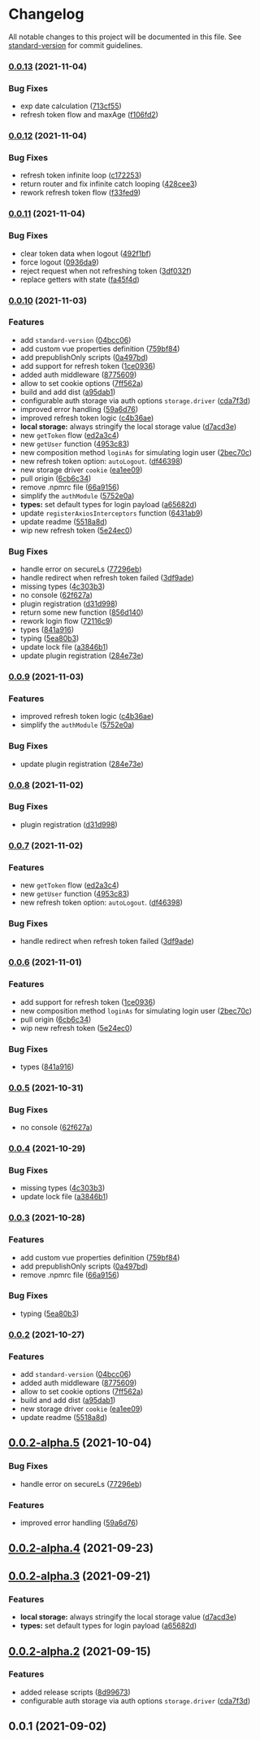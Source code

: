 # Changelog

All notable changes to this project will be documented in this file. See [standard-version](https://github.com/conventional-changelog/standard-version) for commit guidelines.

### [0.0.13](https://github.com/pinteraktif/smart-akmil-web/compare/v0.0.12...v0.0.13) (2021-11-04)


### Bug Fixes

* exp date calculation ([713cf55](https://github.com/pinteraktif/smart-akmil-web/commit/713cf5563bf3ba7e7041a2b60041affef80519ad))
* refresh token flow and maxAge ([f106fd2](https://github.com/pinteraktif/smart-akmil-web/commit/f106fd2982424abd56e5f7e3c290d9fbadb870a2))

### [0.0.12](https://git.gits.id/frontend/starter/vue-3/starter/compare/v0.0.11...v0.0.12) (2021-11-04)


### Bug Fixes

* refresh token infinite loop ([c172253](https://git.gits.id/frontend/starter/vue-3/starter/commit/c1722530922b0535b9e5c118c17a25cf9538f7cf))
* return router and fix infinite catch looping ([428cee3](https://git.gits.id/frontend/starter/vue-3/starter/commit/428cee344eb772959a3dc2876a1208a5e098d304))
* rework refresh token flow ([f33fed9](https://git.gits.id/frontend/starter/vue-3/starter/commit/f33fed9f42b7dcf1f26a8ff69ec495ac54c9f95e))

### [0.0.11](https://git.gits.id/frontend/starter/vue-3/starter/compare/v0.0.10...v0.0.11) (2021-11-04)


### Bug Fixes

* clear token data when logout ([492f1bf](https://git.gits.id/frontend/starter/vue-3/starter/commit/492f1bfc243e48b3cce6ce57953943e4c4e61faf))
* force logout ([0936da9](https://git.gits.id/frontend/starter/vue-3/starter/commit/0936da969ac0adcf5cc0b547ced930fde40ba56d))
* reject request when not refreshing token ([3df032f](https://git.gits.id/frontend/starter/vue-3/starter/commit/3df032fe51f72aa9617137b2c1c6a17e3276ef47))
* replace getters with state ([fa45f4d](https://git.gits.id/frontend/starter/vue-3/starter/commit/fa45f4d65a504accb69af8d85ebe7ab9b9f685d5))

### [0.0.10](https://git.gits.id/frontend/starter/vue-3/starter/compare/v0.0.2-alpha.1...v0.0.10) (2021-11-03)


### Features

* add `standard-version` ([04bcc06](https://git.gits.id/frontend/starter/vue-3/starter/commit/04bcc06416c3b96b03d166becd8d4efc1d4e9baa))
* add custom vue properties definition ([759bf84](https://git.gits.id/frontend/starter/vue-3/starter/commit/759bf84c416177aa3fdb6b0ef0b6b643b2b2301a))
* add prepublishOnly scripts ([0a497bd](https://git.gits.id/frontend/starter/vue-3/starter/commit/0a497bdc1027b5dec5a5497638a846ced823d943))
* add support for refresh token ([1ce0936](https://git.gits.id/frontend/starter/vue-3/starter/commit/1ce0936f879bc9bc57734dd3636c716c670358e0))
* added auth middleware ([8775609](https://git.gits.id/frontend/starter/vue-3/starter/commit/8775609d2ee1bb9af0a9bb4cc33bf06b83a697b2))
* allow to set cookie options ([7ff562a](https://git.gits.id/frontend/starter/vue-3/starter/commit/7ff562ab182032f1cef4412b0c8041022e83d66d))
* build and add dist ([a95dab1](https://git.gits.id/frontend/starter/vue-3/starter/commit/a95dab1353155ae26dabce547f643f24961c9b12))
* configurable auth storage via auth options `storage.driver` ([cda7f3d](https://git.gits.id/frontend/starter/vue-3/starter/commit/cda7f3d7cde0ba0fd6ecd17e791d56d3b95a3cea))
* improved error handling ([59a6d76](https://git.gits.id/frontend/starter/vue-3/starter/commit/59a6d76d902249210dc9bb5737ba71f5f1acd8dc))
* improved refresh token logic ([c4b36ae](https://git.gits.id/frontend/starter/vue-3/starter/commit/c4b36ae79396a36506cb83afad09a559ec753dc0))
* **local storage:** always stringify the local storage value ([d7acd3e](https://git.gits.id/frontend/starter/vue-3/starter/commit/d7acd3e17c0ca393c0aca0ea78164272d1a8120d))
* new `getToken` flow ([ed2a3c4](https://git.gits.id/frontend/starter/vue-3/starter/commit/ed2a3c4e77102c6cfcf4f04035f122c5620288b8))
* new `getUser` function ([4953c83](https://git.gits.id/frontend/starter/vue-3/starter/commit/4953c834b883b720de48fc26a349337423e74f9e))
* new composition method `loginAs` for simulating login user ([2bec70c](https://git.gits.id/frontend/starter/vue-3/starter/commit/2bec70c9e738ae3447bad31d7762501fdf970047))
* new refresh token option: `autoLogout`. ([df46398](https://git.gits.id/frontend/starter/vue-3/starter/commit/df463986dc0df07e08949da320ba17110e2f223a))
* new storage driver `cookie` ([ea1ee09](https://git.gits.id/frontend/starter/vue-3/starter/commit/ea1ee096d747cb7a0f21e74a8eb63734a5a64d1d))
* pull origin ([6cb6c34](https://git.gits.id/frontend/starter/vue-3/starter/commit/6cb6c34546af488c188bbe2232f7bcf1e917e8fd))
* remove .npmrc file ([66a9156](https://git.gits.id/frontend/starter/vue-3/starter/commit/66a9156474bf30db647d5a77d5067feb3f9c88d0))
* simplify the `authModule` ([5752e0a](https://git.gits.id/frontend/starter/vue-3/starter/commit/5752e0a0487f70cebb750117628cf71243b88591))
* **types:** set default types for login payload ([a65682d](https://git.gits.id/frontend/starter/vue-3/starter/commit/a65682d8cebee587194897f875877df77ae43cc8))
* update `registerAxiosInterceptors` function ([6431ab9](https://git.gits.id/frontend/starter/vue-3/starter/commit/6431ab989daf05834e6efed78bbdcc2f94eca80b))
* update readme ([5518a8d](https://git.gits.id/frontend/starter/vue-3/starter/commit/5518a8dbd47335f6f4dff18a89d720ab18a4a167))
* wip new refresh token ([5e24ec0](https://git.gits.id/frontend/starter/vue-3/starter/commit/5e24ec0fc690de88d48f403f7d75a1942e2548e2))


### Bug Fixes

* handle error on secureLs ([77296eb](https://git.gits.id/frontend/starter/vue-3/starter/commit/77296eb0eca9970c0b958c95c5387763a5405f96))
* handle redirect when refresh token failed ([3df9ade](https://git.gits.id/frontend/starter/vue-3/starter/commit/3df9ade28db3af5cd57eeabd54fa06cb79e9134c))
* missing types ([4c303b3](https://git.gits.id/frontend/starter/vue-3/starter/commit/4c303b33e3b57cc67d83aa57a47c0da494ebb170))
* no console ([62f627a](https://git.gits.id/frontend/starter/vue-3/starter/commit/62f627a1fc02151fb52f6d8dc435d45b59350493))
* plugin registration ([d31d998](https://git.gits.id/frontend/starter/vue-3/starter/commit/d31d998d82820be7686e311d284ff640b1db2a76))
* return some new function ([856d140](https://git.gits.id/frontend/starter/vue-3/starter/commit/856d1409986db6581342150310871998ae1846db))
* rework login flow ([72116c9](https://git.gits.id/frontend/starter/vue-3/starter/commit/72116c957180b8f7c33600c28968e30c880e3685))
* types ([841a916](https://git.gits.id/frontend/starter/vue-3/starter/commit/841a91689c4eb54550b270c125d2e0ff8937b718))
* typing ([5ea80b3](https://git.gits.id/frontend/starter/vue-3/starter/commit/5ea80b3434bbaa4a3280ffbcfecd2cbb1035ee22))
* update lock file ([a3846b1](https://git.gits.id/frontend/starter/vue-3/starter/commit/a3846b12b7a23063b2ebf0e819cdab69d04fae30))
* update plugin registration ([284e73e](https://git.gits.id/frontend/starter/vue-3/starter/commit/284e73e8b2a72dd76d02788114102936c3f10a02))

### [0.0.9](https://gitlab.com/wartek-id/belajar-id/belajar.id-cms/compare/v0.0.8...v0.0.9) (2021-11-03)


### Features

* improved refresh token logic ([c4b36ae](https://gitlab.com/wartek-id/belajar-id/belajar.id-cms/commit/c4b36ae79396a36506cb83afad09a559ec753dc0))
* simplify the `authModule` ([5752e0a](https://gitlab.com/wartek-id/belajar-id/belajar.id-cms/commit/5752e0a0487f70cebb750117628cf71243b88591))


### Bug Fixes

* update plugin registration ([284e73e](https://gitlab.com/wartek-id/belajar-id/belajar.id-cms/commit/284e73e8b2a72dd76d02788114102936c3f10a02))

### [0.0.8](https://github.com/pinteraktif/smart-akmil-web/compare/v0.0.7...v0.0.8) (2021-11-02)


### Bug Fixes

* plugin registration ([d31d998](https://github.com/pinteraktif/smart-akmil-web/commit/d31d998d82820be7686e311d284ff640b1db2a76))

### [0.0.7](https://github.com/pinteraktif/smart-akmil-web/compare/v0.0.6...v0.0.7) (2021-11-02)


### Features

* new `getToken` flow ([ed2a3c4](https://github.com/pinteraktif/smart-akmil-web/commit/ed2a3c4e77102c6cfcf4f04035f122c5620288b8))
* new `getUser` function ([4953c83](https://github.com/pinteraktif/smart-akmil-web/commit/4953c834b883b720de48fc26a349337423e74f9e))
* new refresh token option: `autoLogout`. ([df46398](https://github.com/pinteraktif/smart-akmil-web/commit/df463986dc0df07e08949da320ba17110e2f223a))


### Bug Fixes

* handle redirect when refresh token failed ([3df9ade](https://github.com/pinteraktif/smart-akmil-web/commit/3df9ade28db3af5cd57eeabd54fa06cb79e9134c))

### [0.0.6](https://gitlab.com/wartek-id/belajar-id/belajar.id-cms/compare/v0.0.5...v0.0.6) (2021-11-01)


### Features

* add support for refresh token ([1ce0936](https://gitlab.com/wartek-id/belajar-id/belajar.id-cms/commit/1ce0936f879bc9bc57734dd3636c716c670358e0))
* new composition method `loginAs` for simulating login user ([2bec70c](https://gitlab.com/wartek-id/belajar-id/belajar.id-cms/commit/2bec70c9e738ae3447bad31d7762501fdf970047))
* pull origin ([6cb6c34](https://gitlab.com/wartek-id/belajar-id/belajar.id-cms/commit/6cb6c34546af488c188bbe2232f7bcf1e917e8fd))
* wip new refresh token ([5e24ec0](https://gitlab.com/wartek-id/belajar-id/belajar.id-cms/commit/5e24ec0fc690de88d48f403f7d75a1942e2548e2))


### Bug Fixes

* types ([841a916](https://gitlab.com/wartek-id/belajar-id/belajar.id-cms/commit/841a91689c4eb54550b270c125d2e0ff8937b718))

### [0.0.5](https://ssh.dev.azure.com///compare/v0.0.4...v0.0.5) (2021-10-31)


### Bug Fixes

* no console ([62f627a](https://ssh.dev.azure.com///commit/62f627a1fc02151fb52f6d8dc435d45b59350493))

### [0.0.4](https://github.com/pinteraktif/smart-akmil-web/compare/v0.0.3...v0.0.4) (2021-10-29)


### Bug Fixes

* missing types ([4c303b3](https://github.com/pinteraktif/smart-akmil-web/commit/4c303b33e3b57cc67d83aa57a47c0da494ebb170))
* update lock file ([a3846b1](https://github.com/pinteraktif/smart-akmil-web/commit/a3846b12b7a23063b2ebf0e819cdab69d04fae30))

### [0.0.3](https://github.com/pinteraktif/smart-akmil-web/compare/v0.0.2...v0.0.3) (2021-10-28)


### Features

* add custom vue properties definition ([759bf84](https://github.com/pinteraktif/smart-akmil-web/commit/759bf84c416177aa3fdb6b0ef0b6b643b2b2301a))
* add prepublishOnly scripts ([0a497bd](https://github.com/pinteraktif/smart-akmil-web/commit/0a497bdc1027b5dec5a5497638a846ced823d943))
* remove .npmrc file ([66a9156](https://github.com/pinteraktif/smart-akmil-web/commit/66a9156474bf30db647d5a77d5067feb3f9c88d0))


### Bug Fixes

* typing ([5ea80b3](https://github.com/pinteraktif/smart-akmil-web/commit/5ea80b3434bbaa4a3280ffbcfecd2cbb1035ee22))

### [0.0.2](https://github.com/pinteraktif/smart-akmil-web/compare/v0.0.2-alpha.5...v0.0.2) (2021-10-27)


### Features

* add `standard-version` ([04bcc06](https://github.com/pinteraktif/smart-akmil-web/commit/04bcc06416c3b96b03d166becd8d4efc1d4e9baa))
* added auth middleware ([8775609](https://github.com/pinteraktif/smart-akmil-web/commit/8775609d2ee1bb9af0a9bb4cc33bf06b83a697b2))
* allow to set cookie options ([7ff562a](https://github.com/pinteraktif/smart-akmil-web/commit/7ff562ab182032f1cef4412b0c8041022e83d66d))
* build and add dist ([a95dab1](https://github.com/pinteraktif/smart-akmil-web/commit/a95dab1353155ae26dabce547f643f24961c9b12))
* new storage driver `cookie` ([ea1ee09](https://github.com/pinteraktif/smart-akmil-web/commit/ea1ee096d747cb7a0f21e74a8eb63734a5a64d1d))
* update readme ([5518a8d](https://github.com/pinteraktif/smart-akmil-web/commit/5518a8dbd47335f6f4dff18a89d720ab18a4a167))

## [0.0.2-alpha.5](https://github.com/pinteraktif/smark-akmil-cms/compare/v0.0.2-alpha.4...v0.0.2-alpha.5) (2021-10-04)


### Bug Fixes

* handle error on secureLs ([77296eb](https://github.com/pinteraktif/smark-akmil-cms/commit/77296eb0eca9970c0b958c95c5387763a5405f96))


### Features

* improved error handling ([59a6d76](https://github.com/pinteraktif/smark-akmil-cms/commit/59a6d76d902249210dc9bb5737ba71f5f1acd8dc))



## [0.0.2-alpha.4](https://github.com/pinteraktif/smark-akmil-cms/compare/v0.0.2-alpha.3...v0.0.2-alpha.4) (2021-09-23)



## [0.0.2-alpha.3](https://github.com/pinteraktif/smark-akmil-cms/compare/v0.0.2-alpha.2...v0.0.2-alpha.3) (2021-09-21)


### Features

* **local storage:** always stringify the local storage value ([d7acd3e](https://github.com/pinteraktif/smark-akmil-cms/commit/d7acd3e17c0ca393c0aca0ea78164272d1a8120d))
* **types:** set default types for login payload ([a65682d](https://github.com/pinteraktif/smark-akmil-cms/commit/a65682d8cebee587194897f875877df77ae43cc8))



## [0.0.2-alpha.2](https://github.com/pinteraktif/smark-akmil-cms/compare/v0.0.1...v0.0.2-alpha.2) (2021-09-15)


### Features

* added release scripts ([8d99673](https://github.com/pinteraktif/smark-akmil-cms/commit/8d9967323d5d976fe9096682f8838ff5f8bf60f8))
* configurable auth storage via auth options `storage.driver` ([cda7f3d](https://github.com/pinteraktif/smark-akmil-cms/commit/cda7f3d7cde0ba0fd6ecd17e791d56d3b95a3cea))



## 0.0.1 (2021-09-02)
